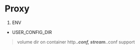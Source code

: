 # Proxy

1. ENV
- USER_CONFIG_DIR
> volume dir on container
> http.***.conf, stream.***.conf support
